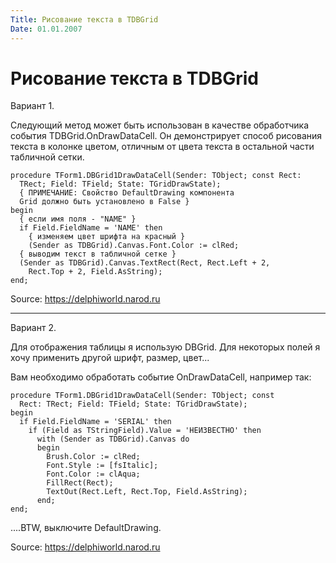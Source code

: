 ```yaml
---
Title: Рисование текста в TDBGrid
Date: 01.01.2007
---
```



Рисование текста в TDBGrid
==========================

Вариант 1.

Следующий метод может быть использован в качестве обработчика события
TDBGrid.OnDrawDataCell. Он демонстрирует способ рисования текста в
колонке цветом, отличным от цвета текста в остальной части табличной
сетки.

    procedure TForm1.DBGrid1DrawDataCell(Sender: TObject; const Rect:
      TRect; Field: TField; State: TGridDrawState);
      { ПРИМЕЧАНИЕ: Свойство DefaultDrawing компонента
      Grid должно быть установлено в False }
    begin
      { если имя поля - "NAME" }
      if Field.FieldName = 'NAME' then
        { изменяем цвет шрифта на красный }
        (Sender as TDBGrid).Canvas.Font.Color := clRed;
      { выводим текст в табличной сетке }
      (Sender as TDBGrid).Canvas.TextRect(Rect, Rect.Left + 2,
        Rect.Top + 2, Field.AsString);
    end;

Source: <https://delphiworld.narod.ru>

------------------------------------------------------------------------

Вариант 2.

Для отображения таблицы я использую DBGrid. Для некоторых полей я хочу
применить другой шрифт, размер, цвет...

Вам необходимо обработать событие OnDrawDataCell, например так:

    procedure TForm1.DBGrid1DrawDataCell(Sender: TObject; const 
      Rect: TRect; Field: TField; State: TGridDrawState);
    begin
      if Field.FieldName = 'SERIAL' then
        if (Field as TStringField).Value = 'НЕИЗВЕСТНО' then
          with (Sender as TDBGrid).Canvas do 
          begin
            Brush.Color := clRed;
            Font.Style := [fsItalic];
            Font.Color := clAqua;
            FillRect(Rect);
            TextOut(Rect.Left, Rect.Top, Field.AsString);
          end;
    end;

....BTW, выключите DefaultDrawing.

Source: <https://delphiworld.narod.ru>
